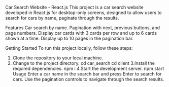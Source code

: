 Car Search Website - React.js
This project is a car search website developed in React.js for desktop-only screens, designed to allow users to search for cars by name, paginate through the results.

Features
Car search by name.
Pagination with next, previous buttons, and page numbers.
Display car cards with 3 cards per row and up to 6 cards shown at a time.
Display up to 10 pages in the pagination bar.


Getting Started
To run this project locally, follow these steps:
1. Clone the repository to your local machine.
2. Change to the project directory.
   cd car_search
   cd client
3.Install the required dependencies.
  npm i
4.Start the development server.
  npm start
Usage
Enter a car name in the search bar and press Enter to search for cars.
Use the pagination controls to navigate through the search results.
